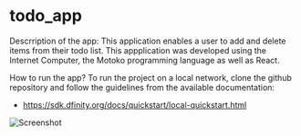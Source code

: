 # todo_app

Descrription of the app:
This application enables a user to add and delete items from their todo list. This appplication was developed using the Internet Computer, the Motoko programming language as well as React. 

How to run the app?
To run the project on a local network, clone the github repository and follow the guidelines from the available documentation:
 - https://sdk.dfinity.org/docs/quickstart/local-quickstart.html

![Screenshot](roject_pics/picture.png)
